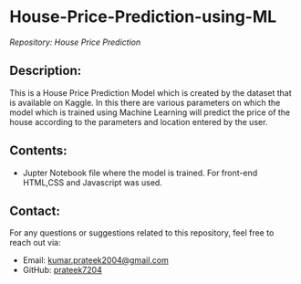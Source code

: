 # House-Price-Prediction-using-ML
*Repository: House Price Prediction*

## Description:
This is a House Price Prediction Model which is created by the dataset that is available on Kaggle. In this there are various parameters on which the model which is trained using Machine Learning will predict the price of the house according to the parameters and location entered by the user.

## Contents:
- Jupter Notebook file where the model is trained. For front-end HTML,CSS and Javascript was used.


## Contact:
For any questions or suggestions related to this repository, feel free to reach out via:
- Email: [kumar.prateek2004@gmail.com](mailto:kumar.prateek2004@gmail.com)
- GitHub: [prateek7204](https://github.com/prateek7204)


